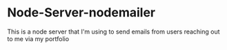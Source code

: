 # Node-Server-nodemailer
 This is a node server that I'm using to send emails from users reaching out to me via my portfolio
